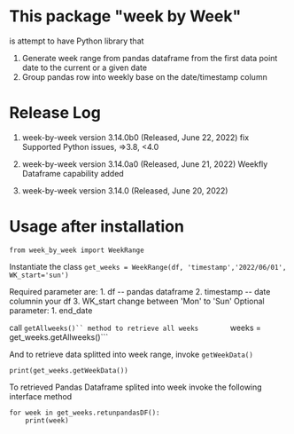 # This package "week by Week" 
is attempt to have Python library that 
1. Generate week range from pandas dataframe from the first
   data point date to the current or a given date
2. Group pandas row into weekly base on the date/timestamp column

# Release Log
1. week-by-week  version 3.14.0b0 (Released, June 22, 2022) fix Supported Python issues, =>3.8, <4.0

2.  week-by-week  version 3.14.0a0 (Released, June 21, 2022) Weekfly Dataframe capability added
3.  week-by-week  version 3.14.0 (Released, June 20, 2022)


# Usage after installation
```from week_by_week import WeekRange```

Instantiate the class
```get_weeks = WeekRange(df, 'timestamp','2022/06/01', WK_start='sun')```

Required parameter are:
    1. df -- pandas dataframe
    2. timestamp -- date columnin your df
    3. WK_start change between 'Mon' to 'Sun'
Optional parameter:
    1. end_date

call ```getAllweeks()`` method to retrieve all weeks       
```weeks = get_weeks.getAllweeks()```


And to retrieve data splitted into week range,
invoke ```getWeekData()``` 

`print(get_weeks.getWeekData())`


To retrieved Pandas Dataframe splited into week
invoke the following interface method 
```
for week in get_weeks.retunpandasDF():
    print(week)

```



